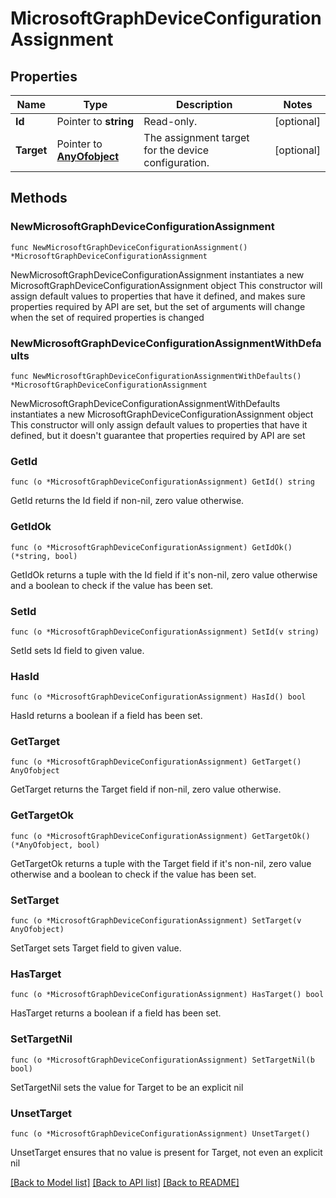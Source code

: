 # MicrosoftGraphDeviceConfigurationAssignment

## Properties

Name | Type | Description | Notes
------------ | ------------- | ------------- | -------------
**Id** | Pointer to **string** | Read-only. | [optional] 
**Target** | Pointer to [**AnyOfobject**](anyOf&lt;object&gt;.md) | The assignment target for the device configuration. | [optional] 

## Methods

### NewMicrosoftGraphDeviceConfigurationAssignment

`func NewMicrosoftGraphDeviceConfigurationAssignment() *MicrosoftGraphDeviceConfigurationAssignment`

NewMicrosoftGraphDeviceConfigurationAssignment instantiates a new MicrosoftGraphDeviceConfigurationAssignment object
This constructor will assign default values to properties that have it defined,
and makes sure properties required by API are set, but the set of arguments
will change when the set of required properties is changed

### NewMicrosoftGraphDeviceConfigurationAssignmentWithDefaults

`func NewMicrosoftGraphDeviceConfigurationAssignmentWithDefaults() *MicrosoftGraphDeviceConfigurationAssignment`

NewMicrosoftGraphDeviceConfigurationAssignmentWithDefaults instantiates a new MicrosoftGraphDeviceConfigurationAssignment object
This constructor will only assign default values to properties that have it defined,
but it doesn't guarantee that properties required by API are set

### GetId

`func (o *MicrosoftGraphDeviceConfigurationAssignment) GetId() string`

GetId returns the Id field if non-nil, zero value otherwise.

### GetIdOk

`func (o *MicrosoftGraphDeviceConfigurationAssignment) GetIdOk() (*string, bool)`

GetIdOk returns a tuple with the Id field if it's non-nil, zero value otherwise
and a boolean to check if the value has been set.

### SetId

`func (o *MicrosoftGraphDeviceConfigurationAssignment) SetId(v string)`

SetId sets Id field to given value.

### HasId

`func (o *MicrosoftGraphDeviceConfigurationAssignment) HasId() bool`

HasId returns a boolean if a field has been set.

### GetTarget

`func (o *MicrosoftGraphDeviceConfigurationAssignment) GetTarget() AnyOfobject`

GetTarget returns the Target field if non-nil, zero value otherwise.

### GetTargetOk

`func (o *MicrosoftGraphDeviceConfigurationAssignment) GetTargetOk() (*AnyOfobject, bool)`

GetTargetOk returns a tuple with the Target field if it's non-nil, zero value otherwise
and a boolean to check if the value has been set.

### SetTarget

`func (o *MicrosoftGraphDeviceConfigurationAssignment) SetTarget(v AnyOfobject)`

SetTarget sets Target field to given value.

### HasTarget

`func (o *MicrosoftGraphDeviceConfigurationAssignment) HasTarget() bool`

HasTarget returns a boolean if a field has been set.

### SetTargetNil

`func (o *MicrosoftGraphDeviceConfigurationAssignment) SetTargetNil(b bool)`

 SetTargetNil sets the value for Target to be an explicit nil

### UnsetTarget
`func (o *MicrosoftGraphDeviceConfigurationAssignment) UnsetTarget()`

UnsetTarget ensures that no value is present for Target, not even an explicit nil

[[Back to Model list]](../README.md#documentation-for-models) [[Back to API list]](../README.md#documentation-for-api-endpoints) [[Back to README]](../README.md)


